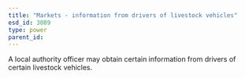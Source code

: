 ```yaml
---
title: "Markets - information from drivers of livestock vehicles"
esd_id: 3089
type: power
parent_id:  
---
```


A local authority officer may obtain certain information from drivers of certain livestock vehicles.

